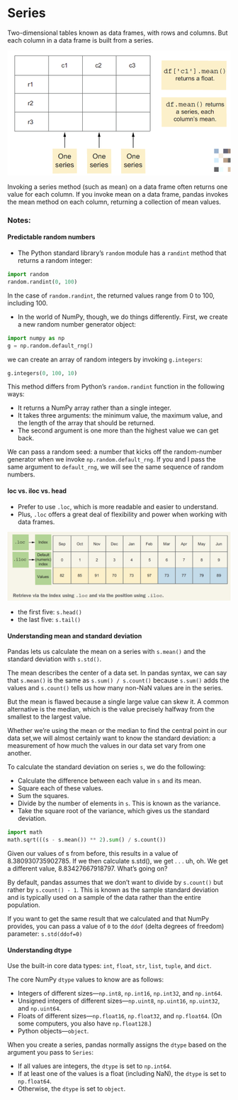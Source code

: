 # Series

Two-dimensional tables known as data frames, with rows and columns. But each
column in a data frame is built from a series.

![](./images/01.png)

Invoking a series method (such as mean) on a data frame often returns one value for each column.
If you invoke mean on a data frame, pandas invokes the mean method on each column, returning a collection of mean values.


### Notes:

#### Predictable random numbers
- The Python standard library’s `random` module has a `randint` method that returns a random integer:

```python
import random
random.randint(0, 100)
```
In the case of `random.randint`, the returned values range from 0 to 100, including 100.

- In the world of NumPy, though, we do things differently. First, we create a new random number generator object:

```python
import numpy as np
g = np.random.default_rng()
```
we can create an array of random integers by invoking `g.integers`:

```python
g.integers(0, 100, 10)
```

This method differs from Python’s `random.randint` function in the following ways:
- It returns a NumPy array rather than a single integer.
- It takes three arguments: the minimum value, the maximum value, and the
length of the array that should be returned.
- The second argument is one more than the highest value we can get back.

We can pass a random seed: a number that kicks off the random-number generator when we invoke `np.random.default_rng`. If you and I pass the same argument to `default_rng`, we will see the same sequence of random numbers.

#### loc vs. iloc vs. head

- Prefer to use `.loc`, which is more readable and easier to understand.
- Plus, `.loc` offers a great deal of flexibility and power when working with data
frames.

![](./images/02.png)

- the first five: `s.head()`
- the last five: `s.tail()`

#### Understanding mean and standard deviation
Pandas lets us calculate the mean on a series with `s.mean()` and the standard deviation with `s.std()`.

The mean describes the center of a data set. In pandas syntax, we can say that `s.mean()` is the same as `s.sum() / s.count()` because `s.sum()` adds the values and `s.count()` tells us how many non-NaN values are in the series.

But the mean is flawed because a single large value can skew it. A common alternative is the median, which is the value precisely halfway from the smallest to the largest value.

Whether we’re using the mean or the median to find the central point in our data set,we will almost certainly want to know the standard deviation: a measurement of how much the values in our data set vary from one another.

To calculate the standard deviation on series `s`, we do the following:
- Calculate the difference between each value in `s` and its mean.
- Square each of these values.
- Sum the squares.
- Divide by the number of elements in `s`. This is known as the variance.
- Take the square root of the variance, which gives us the standard deviation.

```python
import math
math.sqrt(((s - s.mean()) ** 2).sum() / s.count())
```

Given our values of s from before, this results in a value of 8.380930735902785. If we then calculate s.std(), we get . . . uh, oh. We get a different value, 8.83427667918797. What’s going on?

By default, pandas assumes that we don’t want to divide by `s.count()` but rather by `s.count() - 1`. This is known as the sample standard deviation and is typically used on a sample of the data rather than the entire population.

If you want to get the same result that we calculated and that NumPy provides, you can pass a value of `0` to the `ddof` (delta degrees of freedom) parameter: `s.std(ddof=0)`


#### Understanding dtype
Use the built-in core data types: `int`, `float`, `str`, `list`, `tuple`, and `dict`.

The core NumPy `dtype` values to know are as follows:
- Integers of different sizes—`np.int8`, `np.int16`, `np.int32`, and `np.int64`.
- Unsigned integers of different sizes—`np.uint8`, `np.uint16`, `np.uint32`, and `np.uint64`.
- Floats of different sizes—`np.float16`, `np.float32`, and `np.float64`. (On some computers, you also have `np.float128`.)
- Python objects—`object`.

When you create a series, pandas normally assigns the `dtype` based on the argument you pass to `Series`:
- If all values are integers, the `dtype` is set to `np.int64`.
- If at least one of the values is a float (including NaN), the `dtype` is set to `np.float64`.
- Otherwise, the `dtype` is set to `object`.






